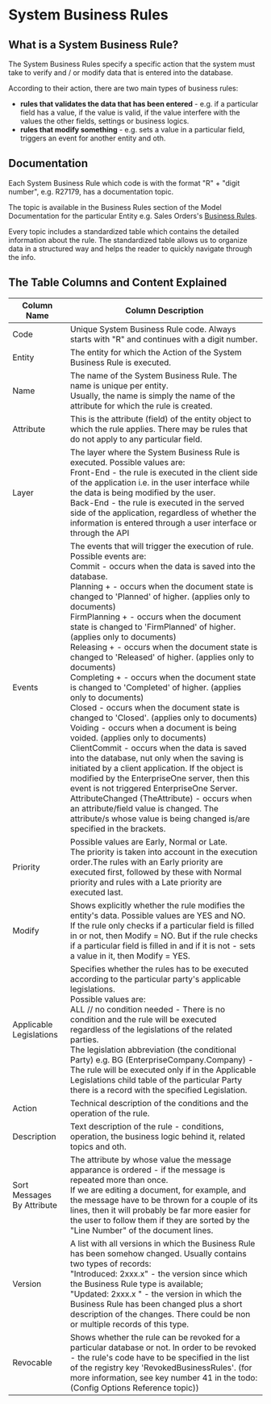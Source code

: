 # System Business Rules


## What is a System Business Rule?

The System Business Rules specify a specific action that the system must take to verify and / or modify data that is entered into the database.

Аccording to their аction, there are two main types of business rules:

- **rules that validates the data that has been entered** - e.g. if a particular field has a value, if the value is valid, if the value interfere with the values the other fields, settings or business logics.
- **rules that modify something** - e.g. sets a value in a particular field, triggers an event for another entity and oth.


## Documentation

Each System Business Rule which code is with the format "R" + "digit number", e.g. R27179, has a documentation topic.

The topic is available in the Business Rules section of the Model Documentation for the particular Entity e.g. Sales Orders's [Business Rules](https://docs.erp.net/model/entities/Crm.Sales.SalesOrders.html#business-rules).

Every topic includes a standardized table which contains the detailed information about the rule. The standardized table allows us to organize data in a structured way and helps the reader to quickly navigate through the info.


## The Table Columns and Content Explained

| Column Name | Column Description |
| ---- | ----- |
| Code | Unique System Business Rule code. Always starts with "R" and continues with a digit number. |
| Entity | The entity for which the Action of the System Business Rule is executed. |
| Name | The name of the System Business Rule. The name is unique per entity.<br/> Usually, the name is simply the name of the attribute for which the rule is created. |
| Attribute | This is the attribute (field) of the entity object to which the rule applies. There may be rules that do not apply to any particular field. |
| Layer | The layer where the System Business Rule is executed. Possible values are: <br/>Front-End - the rule is executed in the client side of the application i.e. in the user interface while the data is being modified by the user. <br/>Back-End - the rule is executed in the served side of the application, regardless of whether the information is entered through a user interface or through the API |
| Events | The events that will trigger the execution of rule. <br/>Possible events are: <br/>Commit - occurs when the data is saved into the database. <br/>Planning + - occurs when the document state is changed to 'Planned' of higher. (applies only to documents)<br/>FirmPlanning + - occurs when the document state is changed to 'FirmPlanned' of higher. (applies only to documents)<br/>Releasing + - occurs when the document state is changed to 'Released' of higher. (applies only to documents)<br/>Completing + - occurs when the document state is changed to 'Completed' of higher. (applies only to documents)<br/>Closed - occurs when the document state is changed to 'Closed'. (applies only to documents)<br/>Voiding - occurs when a document is being voided. (applies only to documents)<br/>ClientCommit - occurs when the data is saved into the database, nut only when the saving is initiated by a client application. If the object is modified by the EnterpriseOne server, then this event is not triggered EnterpriseOne Server.<br/>AttributeChanged (TheAttribute) - occurs when an attribute/field value is changed. The attribute/s whose value is being changed is/are specified in the brackets. |
| Priority | Possible values are Early, Normal or Late. <br/> The priority is taken into account in the execution order.The rules with an Early priority are executed first, followed by thеse with Normal priority and rules with a Late priority are executed last. |
| Modify | Shows explicitly whether the rule modifies the entity's data. Possible values are YES and NO. <br/> If the rule only checks if a particular field is filled in or not, then Modify = NO. But if the rule checks if a particular field is filled in and if it is not - sets a value in it, then Modify = YES. |
| Applicable Legislations | Specifies whether the rules has to be executed according to the particular party's applicable legislations. <br/> Possible values are:<br/> ALL // no condition needed - There is no condition and the rule will be executed regardless of the legislations of the related parties.<br/>The legislation abbreviation (the conditional Party) e.g. BG (EnterpriseCompany.Company) - The rule will be executed only if in the Applicable Legislations child table of the particular Party there is a record with the specified Legislation. |
| Action | Technical description of the conditions and the operation of the rule. |
| Description | Text description of the rule - conditions, operation, the business logic behind it, related topics and oth. |
| Sort Messages By Attribute | Тhe attribute by whose value the message apparance is ordered - if the message is repeated more than once. <br/>If we are editing a document, for example, and the message have to be thrown for a couple of its lines, then it will probably be far more easier for the user to follow them if they are sorted by the "Line Number" of the document lines. |
| Version | A list with all versions in which the Business Rule has been somehow changed. Usually contains two types of records: <br/>"Introduced: 2xxx.x" - the version since which the Business Rule type is available;<br/>"Updated: 2xxx.x " - the version in which the Business Rule has been changed plus a short description of the changes. There could be non or multiple records of this type. |
| Revocable | Shows whether the rule can be revoked for a particular database or not. In order to be revoked - the rule's code have to be specified in the list of the registry key 'RevokedBusinessRules'. (for more information, see key number 41 in the todo:(Config Options Reference topic)) |


